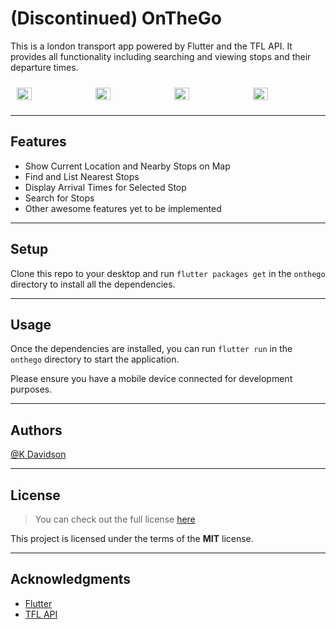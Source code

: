 # (Discontinued) OnTheGo

This is a london transport app powered by Flutter and the TFL API. It provides all functionality including searching and viewing stops and their departure times.

<div style="display: flex; flex-direction: row;">
    <img style="width:23%; margin:10px; height: auto;" src="https://iili.io/VsRG44.md.jpg"/>
    <img style="width:23%; margin:10px; height: auto;" src="https://iili.io/VsRV3l.md.jpg"/>
    <img style="width:23%; margin:10px; height: auto;" src="https://iili.io/VsR4yP.md.jpg"/>
    <img style="width:23%; margin:10px; height: auto;" src="https://iili.io/VsRPu1.md.jpg"/>
</div>

---

## Features

-   Show Current Location and Nearby Stops on Map
-   Find and List Nearest Stops
-   Display Arrival Times for Selected Stop
-   Search for Stops
-   Other awesome features yet to be implemented

---

## Setup

Clone this repo to your desktop and run `flutter packages get` in the `onthego` directory to install all the dependencies.

---

## Usage

Once the dependencies are installed, you can run `flutter run` in the `onthego` directory to start the application.

Please ensure you have a mobile device connected for development purposes.

---

## Authors

[@K Davidson](mailto:kaushdavidson@icloud.com)

---

## License

> You can check out the full license [here](LICENSE)

This project is licensed under the terms of the **MIT** license.

---

## Acknowledgments

-   [Flutter](https://flutter.dev/)
-   [TFL API](https://api.tfl.gov.uk/)
